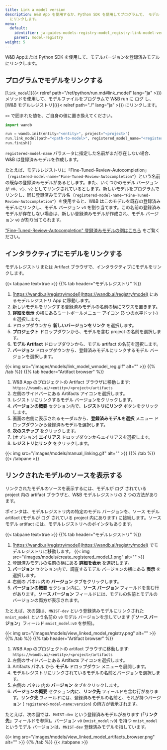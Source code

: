 ```yaml
---
title: Link a model version
description: W&B App を使用するか、Python SDK を使用してプログラムで、 モデル  バージョン を Registered Models
  にリンクします。
menu:
  default:
    identifier: ja-guides-models-registry-model_registry-link-model-version
    parent: model-registry
weight: 5
---
```


W&B Appまたは Python SDK を使用して、モデルバージョンを登録済みモデルにリンクします。

## プログラムでモデルをリンクする

[`link_model`]({{< relref path="/ref/python/run.md#link_model" lang="ja" >}}) メソッドを使用して、モデルファイルをプログラムで W&B run に ログ し、[W&B モデルレジストリ]({{< relref path="./" lang="ja" >}}) にリンクします。

`<>` で囲まれた値を、ご自身の値に置き換えてください。

```python
import wandb

run = wandb.init(entity="<entity>", project="<project>")
run.link_model(path="<path-to-model>", registered_model_name="<registered-model-name>")
run.finish()
```

`registered-model-name` パラメータに指定した名前がまだ存在しない場合、W&B は登録済みモデルを作成します。

たとえば、モデルレジストリに「Fine-Tuned-Review-Autocompletion」（`registered-model-name="Fine-Tuned-Review-Autocompletion"`）という名前の既存の登録済みモデルがあるとします。また、いくつかのモデル バージョンが `v0`、`v1`、`v2` としてリンクされているとします。新しいモデルをプログラムでリンクし、同じ登録済みモデル名（`registered-model-name="Fine-Tuned-Review-Autocompletion"`）を使用すると、W&B はこのモデルを既存の登録済みモデルにリンクし、モデル バージョン `v3` を割り当てます。この名前の登録済みモデルが存在しない場合は、新しい登録済みモデルが作成され、モデル バージョン `v0` が割り当てられます。

["Fine-Tuned-Review-Autocompletion" 登録済みモデルの例はこちら](https://wandb.ai/reviewco/registry/model?selectionPath=reviewco%2Fmodel-registry%2FFinetuned-Review-Autocompletion&view=all-models) をご覧ください。

## インタラクティブにモデルをリンクする
モデルレジストリまたは Artifact ブラウザで、インタラクティブにモデルをリンクします。

{{< tabpane text=true >}}
  {{% tab header="モデルレジストリ" %}}
1. [https://wandb.ai/registry/model](https://wandb.ai/registry/model) にあるモデルレジストリ App に移動します。
2. 新しいモデルをリンクする登録済みモデルの名前の横にマウスを置きます。
3. **詳細を表示** の横にあるミートボールメニュー アイコン (3 つの水平ドット) を選択します。
4. ドロップダウンから **新しいバージョンをリンク** を選択します。
5. **プロジェクト** ドロップダウンから、モデルを含む project の名前を選択します。
6. **モデル Artifact** ドロップダウンから、モデル artifact の名前を選択します。
7. **バージョン** ドロップダウンから、登録済みモデルにリンクするモデル バージョンを選択します。

{{< img src="/images/models/link_model_wmodel_reg.gif" alt="" >}}
  {{% /tab %}}
  {{% tab header="Artifact browser" %}}
1. W&B App のプロジェクトの Artifact ブラウザに移動します: `https://wandb.ai/<entity>/<project>/artifacts`
2. 左側のサイドバーにある Artifacts アイコンを選択します。
3. レジストリにリンクするモデル バージョンをクリックします。
4. **バージョンの概要** セクション内で、**レジストリにリンク** ボタンをクリックします。
5. 画面の右側に表示されるモーダルから、**登録済みモデルを選択** メニュー ドロップダウンから登録済みモデルを選択します。
6. **次のステップ** をクリックします。
7. (オプション) **エイリアス** ドロップダウンからエイリアスを選択します。
8. **レジストリにリンク** をクリックします。

{{< img src="/images/models/manual_linking.gif" alt="" >}}
  {{% /tab %}}
{{< /tabpane >}}

## リンクされたモデルのソースを表示する

リンクされたモデルのソースを表示するには、モデルが ログ されている project 内の artifact ブラウザと、W&B モデルレジストリの 2 つの方法があります。

ポインタは、モデルレジストリ内の特定のモデル バージョンを、ソース モデル artifact (モデルが ログ されている project 内にあります) に接続します。ソース モデル artifact には、モデルレジストリへのポインタもあります。

{{< tabpane text=true >}}
  {{% tab header="モデルレジストリ" %}}
1. [https://wandb.ai/registry/model](https://wandb.ai/registry/model) でモデルレジストリに移動します。
{{< img src="/images/models/create_registered_model_1.png" alt="" >}}
2. 登録済みモデルの名前の横にある **詳細を表示** を選択します。
3. **バージョン** セクション内で、調査するモデル バージョンの横にある **表示** を選択します。
4. 右側の パネル 内の **バージョン** タブをクリックします。
5. **バージョンの概要** セクション内に、**ソース バージョン** フィールドを含む行があります。**ソース バージョン** フィールドには、モデルの名前とモデルのバージョンの両方が表示されます。

たとえば、次の図は、`MNIST-dev` という登録済みモデルにリンクされた `mnist_model` という名前の `v0` モデル バージョンを示しています (「**ソース バージョン**」フィールド `mnist_model:v0` を参照)。

{{< img src="/images/models/view_linked_model_registry.png" alt="" >}}
  {{% /tab %}}
  {{% tab header="Artifact browser" %}}
1. W&B App のプロジェクトの artifact ブラウザに移動します: `https://wandb.ai/<entity>/<project>/artifacts`
2. 左側のサイドバーにある Artifacts アイコンを選択します。
3. Artifacts パネル から **モデル** ドロップダウン メニューを展開します。
4. モデルレジストリにリンクされているモデルの名前とバージョンを選択します。
5. 右側の パネル 内の **バージョン** タブをクリックします。
6. **バージョンの概要** セクション内に、**リンク先** フィールドを含む行があります。**リンク先** フィールドには、登録済みモデルの名前と、それが持つバージョン ( `registered-model-name:version`) の両方が表示されます。

たとえば、次の図では、`MNIST-dev` という登録済みモデルがあります (「**リンク先**」フィールドを参照)。バージョン `v0` (`mnist_model:v0`) を持つ `mnist_model` というモデル バージョンは、`MNIST-dev` 登録済みモデルを指しています。

{{< img src="/images/models/view_linked_model_artifacts_browser.png" alt="" >}}
  {{% /tab %}}
{{< /tabpane >}}
